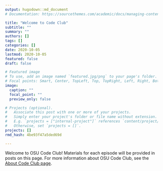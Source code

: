```yaml
---
output: hugodown::md_document
# Documentation: https://sourcethemes.com/academic/docs/managing-content/

title: "Welcome to Code Club"
subtitle: ""
summary: ""
authors: []
tags: []
categories: []
date: 2020-10-05
lastmod: 2020-10-05
featured: false
draft: false

# Featured image
# To use, add an image named `featured.jpg/png` to your page's folder.
# Focal points: Smart, Center, TopLeft, Top, TopRight, Left, Right, BottomLeft, Bottom, BottomRight.
image:
  caption: ""
  focal_point: ""
  preview_only: false

# Projects (optional).
#   Associate this post with one or more of your projects.
#   Simply enter your project's folder or file name without extension.
#   E.g. `projects = ["internal-project"]` references `content/project/deep-learning/index.md`.
#   Otherwise, set `projects = []`.
projects: []
rmd_hash: 4be93f47a5ded69d

---
```


Welcome to OSU Code Club! Materials for each episode will be provided in posts on this page. For more information about OSU Code Club, see the [About Code Club page](/about-codeclub/).

<br/> <br/> <br/> <br/> <br/> <br/> <br/>

